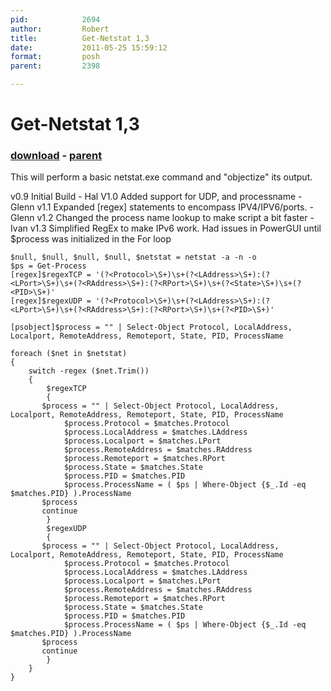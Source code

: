 ```yaml
---
pid:            2694
author:         Robert
title:          Get-Netstat 1,3
date:           2011-05-25 15:59:12
format:         posh
parent:         2398

---
```


# Get-Netstat 1,3

### [download](Scripts\2694.ps1) - [parent](Scripts\2398.md)

This will perform a basic netstat.exe command and "objectize" its output.  

v0.9	Initial Build - Hal
V1.0	Added support for UDP, and processname -Glenn
v1.1	Expanded [regex] statements to encompass IPV4/IPV6/ports. -Glenn
v1.2    Changed the process name lookup to make script a bit faster -Ivan
v1.3	Simplified RegEx to make IPv6 work.  Had issues in PowerGUI until $process was initialized in the For loop

```posh
$null, $null, $null, $null, $netstat = netstat -a -n -o
$ps = Get-Process
[regex]$regexTCP = '(?<Protocol>\S+)\s+(?<LAddress>\S+):(?<LPort>\S+)\s+(?<RAddress>\S+):(?<RPort>\S+)\s+(?<State>\S+)\s+(?<PID>\S+)'
[regex]$regexUDP = '(?<Protocol>\S+)\s+(?<LAddress>\S+):(?<LPort>\S+)\s+(?<RAddress>\S+):(?<RPort>\S+)\s+(?<PID>\S+)'

[psobject]$process = "" | Select-Object Protocol, LocalAddress, Localport, RemoteAddress, Remoteport, State, PID, ProcessName

foreach ($net in $netstat)
{
    switch -regex ($net.Trim())
    {
        $regexTCP
        {      
	   $process = "" | Select-Object Protocol, LocalAddress, Localport, RemoteAddress, Remoteport, State, PID, ProcessName
            $process.Protocol = $matches.Protocol
            $process.LocalAddress = $matches.LAddress
            $process.Localport = $matches.LPort
            $process.RemoteAddress = $matches.RAddress
            $process.Remoteport = $matches.RPort
            $process.State = $matches.State
            $process.PID = $matches.PID
            $process.ProcessName = ( $ps | Where-Object {$_.Id -eq $matches.PID} ).ProcessName
	   $process
	   continue
        }
        $regexUDP
        {         
	   $process = "" | Select-Object Protocol, LocalAddress, Localport, RemoteAddress, Remoteport, State, PID, ProcessName
            $process.Protocol = $matches.Protocol
            $process.LocalAddress = $matches.LAddress
            $process.Localport = $matches.LPort
            $process.RemoteAddress = $matches.RAddress
            $process.Remoteport = $matches.RPort
            $process.State = $matches.State
            $process.PID = $matches.PID
            $process.ProcessName = ( $ps | Where-Object {$_.Id -eq $matches.PID} ).ProcessName
	   $process
	   continue
        }
    }
}
```
